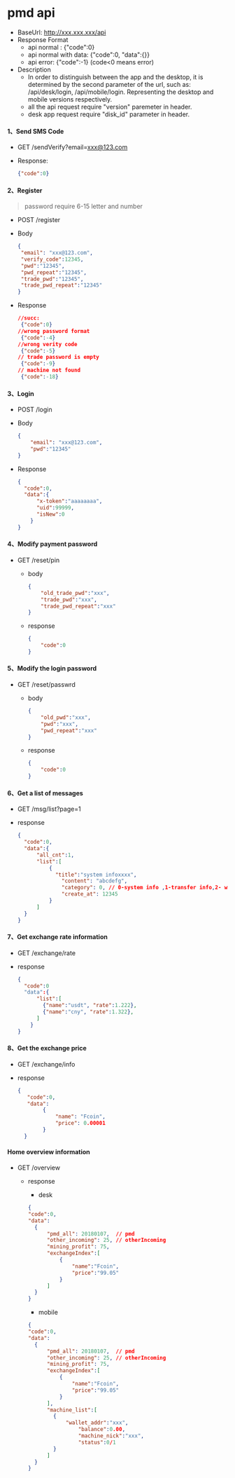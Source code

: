 # pmd api

- BaseUrl: http://xxx.xxx.xxx/api
- Response Format
  - api normal : {"code":0}
  - api normal with data:  {"code":0, "data":{}}
  - api error: {"code":-1}  (code<0 means error)
- Description
  - In order to distinguish between the app and the desktop, it is determined by the second parameter of the url, such as: /api/desk/login, /api/mobile/login. Representing the desktop and mobile versions respectively.
  - all the api request require  "version" paremeter in header.
  - desk app request require "disk_id" parameter in header.



#### 1、Send SMS Code

- GET /sendVerify?email=xxx@123.com

- Response: 

	```json
	{"code":0}
	```
 
#### 2、Register

> password require 6-15 letter and number

- POST /register

- Body

  ```json
  {
   "email": "xxx@123.com",
   "verify_code":12345, 
   "pwd":"12345",
   "pwd_repeat":"12345",
   "trade_pwd":"12345",
   "trade_pwd_repeat":"12345"
  }
  ```

- Response

  ```json
  //succ:
   {"code":0}
  //wrong password format
   {"code":-4}
  //wrong verity code
   {"code":-5}
  // trade password is empty
   {"code":-9}
  // machine not found
   {"code":-18}
  ```
  
#### 3、Login

- POST /login

- Body  

	```json
	{
		"email": "xxx@123.com", 
		"pwd":"12345"
	}
	```

- Response

  ```json
  {
  	"code":0,
  	"data":{
      	"x-token":"aaaaaaaa",
      	"uid":99999,
      	"isNew":0
      }
  }
  ```

#### 4、Modify payment password

- GET /reset/pin
	
	- body
	
		```json
		{
			"old_trade_pwd":"xxx",
			"trade_pwd":"xxx",
			"trade_pwd_repeat":"xxx"
		}
		```

	- response
		
		```json
		{
   			"code":0
  		}
		```

#### 5、Modify the login password

- GET /reset/passwrd
	
	- body
	
		```json
		{
			"old_pwd":"xxx",
			"pwd":"xxx",
			"pwd_repeat":"xxx"
		}
		```

	- response
		
		```json
		{
   			"code":0
  		}
		```
		
#### 6、Get a list of messages

- GET /msg/list?page=1

- response  ​

	```json
  {
      "code":0,
      "data":{
          "all_cnt":1,
          "list":[
              {
               	"title":"system infoxxxx",
                  "content": "abcdefg",
                  "category": 0, // 0-system info ,1-transfer info,2- withdrawl info
                  "create_at": 12345
              }
          ]
      }
  }
  ```
  
#### 7、Get exchange rate information

- GET /exchange/rate

- response

	```json
  {
      "code":0
      "data":{
          "list":[
  			{"name":"usdt", "rate":1.222},
  			{"name":"cny", "rate":1.322},
          ]
  		}
  }
  ```

#### 8、Get the exchange price

- GET /exchange/info

- response

	```json
	{
	   "code":0, 
	   "data":
	       	{
	       		"name": "Fcoin", 
	       		"price": 0.00001
	       	}
	  }
  	```


















#### Home overview information

- GET /overview

	- response
	
		* desk
		
		```json
		{
	   "code":0, 
	   "data":
	      {
	          "pmd_all": 20180107,  // pmd
	          "other_incoming": 25, // otherIncoming
	          "mining_profit": 75,
	          "exchangeIndex":[
	              {
	                  "name":"Fcoin",
	                  "price":"99.05"
	              }
	          ]
	      }
	  }
		```

		* mobile 
		 
		```json
		{
	   "code":0, 
	   "data":
	      {
	          "pmd_all": 20180107,  // pmd
	          "other_incoming": 25, // otherIncoming
	          "mining_profit": 75,
	          "exchangeIndex":[
	              {
	                  "name":"Fcoin",
	                  "price":"99.05"
	              }
	          ],
	          "machine_list":[
	          	{
	          		"wallet_addr":"xxx",
						"balance":0.00,
						"machine_nick":"xxx",
						"status":0/1
	          	}
	          ]
	      }
	  }
		``` 
		




  ​

